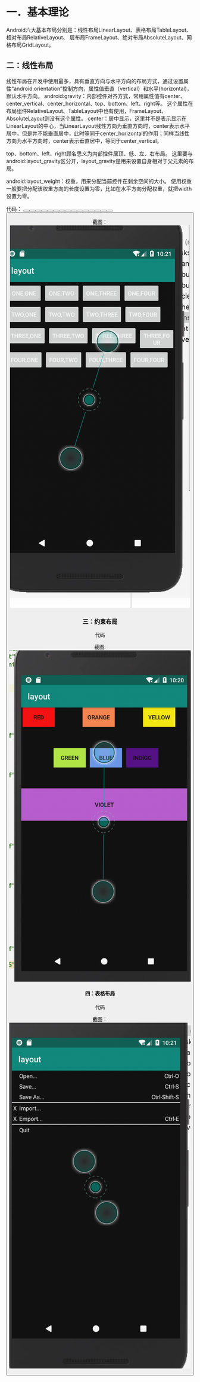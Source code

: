 # 一．基本理论
Android六大基本布局分别是：线性布局LinearLayout、表格布局TableLayout、相对布局RelativeLayout、
层布局FrameLayout、绝对布局AbsoluteLayout、网格布局GridLayout。
## 二：线性布局
线性布局在开发中使用最多，具有垂直方向与水平方向的布局方式，通过设置属性“android:orientation”控制方向，属性值垂直（vertical）和水平(horizontal)，默认水平方向。
android:gravity：内部控件对齐方式，常用属性值有center、center_vertical、center_horizontal、top、bottom、left、right等。
这个属性在布局组件RelativeLayout、TableLayout中也有使用，FrameLayout、AbsoluteLayout则没有这个属性。
center：居中显示，这里并不是表示显示在LinearLayout的中心，当LinearLayout线性方向为垂直方向时，center表示水平居中，但是并不能垂直居中，此时等同于center_horizontal的作用；同样当线性方向为水平方向时，center表示垂直居中，等同于center_vertical。

top、bottom、left、right顾名思义为内部控件居顶、低、左、右布局。
这里要与android:layout_gravity区分开，layout_gravity是用来设置自身相对于父元素的布局。

android:layout_weight：权重，用来分配当前控件在剩余空间的大小。
使用权重一般要把分配该权重方向的长度设置为零，比如在水平方向分配权重，就把width设置为零。
 
代码：
<LinearLayout
        android:layout_width="wrap_content"
        android:layout_height="wrap_content"
        android:orientation="horizontal">
        <Button
            android:layout_width="wrap_content"
            android:text="One,One"
            android:layout_height="wrap_content"
            android:layout_marginTop="3dip"
            android:layout_marginLeft="3dip"
            android:textColor="#ffffff"
            tools:text="1,1" />
        <Button
            android:layout_width="wrap_content"
            android:layout_height="wrap_content"
            android:text="One,two"
            android:layout_marginTop="3dip"
            android:layout_marginLeft="3dip"
            android:textColor="#ffffff"
            tools:text="1,2" />
        <Button
            android:layout_width="wrap_content"
            android:layout_height="wrap_content"
            android:text="One,three"
            android:textColor="#ffffff"
            android:layout_marginTop="3dip"
            android:layout_marginLeft="3dip"
            tools:text="1,3" />
        <Button
            android:layout_width="wrap_content"
            android:layout_height="wrap_content"
            android:text="One,four"
            android:textColor="#ffffff"
            android:layout_marginTop="3dip"
            android:layout_marginLeft="3dip"
            tools:text="1,4" />
    </LinearLayout>
    <LinearLayout
        android:layout_width="wrap_content"
        android:layout_height="wrap_content"
        android:orientation="horizontal">
        <Button
            android:layout_width="wrap_content"
            android:layout_height="wrap_content"
            android:text="two,One"
            android:layout_marginTop="3dip"
            android:layout_marginLeft="3dip"
            android:textColor="#ffffff"
            tools:text="1,1" />
        <Button
            android:layout_width="wrap_content"
            android:layout_height="wrap_content"
            android:text="two,two"
            android:layout_marginTop="3dip"
            android:layout_marginLeft="3dip"
            android:textColor="#ffffff"
            tools:text="1,2" />
        <Button
            android:layout_width="wrap_content"
            android:layout_height="wrap_content"
            android:text="two,three"
            android:textColor="#ffffff"
            android:layout_marginTop="3dip"
            android:layout_marginLeft="3dip"
            tools:text="1,3" />
        <Button
            android:layout_width="wrap_content"
            android:layout_height="wrap_content"
            android:text="two,four"
            android:textColor="#ffffff"
            android:layout_marginTop="3dip"
            android:layout_marginLeft="3dip"
            tools:text="1,4" />
    </LinearLayout>
    <LinearLayout
        android:layout_width="wrap_content"
        android:layout_height="wrap_content"
        android:orientation="horizontal">
        <Button
            android:layout_width="wrap_content"
            android:layout_height="wrap_content"
            android:text="three,one"
            android:layout_marginTop="3dip"
            android:layout_marginLeft="3dip"
            android:textColor="#ffffff"
            tools:text="1,1" />
        <Button
            android:layout_width="wrap_content"
            android:layout_height="wrap_content"
            android:text="three,two"
            android:layout_marginTop="3dip"
            android:layout_marginLeft="3dip"
            android:textColor="#ffffff"
            tools:text="1,2" />
        <Button
            android:layout_width="wrap_content"
            android:layout_height="wrap_content"
            android:text="three,three"
            android:textColor="#ffffff"
            android:layout_marginTop="3dip"
            android:layout_marginLeft="3dip"
            tools:text="1,3" />
        <Button
            android:layout_width="wrap_content"
            android:layout_height="wrap_content"
            android:text="three,four"
            android:textColor="#ffffff"
            android:layout_marginTop="3dip"
            android:layout_marginLeft="3dip"
            tools:text="1,4" />
    </LinearLayout>
    <LinearLayout
        android:layout_width="wrap_content"
        android:layout_height="wrap_content"
        android:orientation="horizontal">
        <Button
            android:layout_width="wrap_content"
            android:layout_height="wrap_content"
            android:text="four,one"
            android:layout_marginTop="3dip"
            android:layout_marginLeft="3dip"
            android:textColor="#ffffff"
            tools:text="1,1" />
        <Button
            android:layout_width="wrap_content"
            android:layout_height="wrap_content"
            android:text="four,two"
            android:layout_marginTop="3dip"
            android:layout_marginLeft="3dip"
            android:textColor="#ffffff"
            tools:text="1,2" />
        <Button
            android:layout_width="wrap_content"
            android:layout_height="wrap_content"
            android:text="four,three"
            android:textColor="#ffffff"
            android:layout_marginTop="3dip"
            android:layout_marginLeft="3dip"
            tools:text="1,3" />
        <Button
            android:layout_width="wrap_content"
            android:layout_height="wrap_content"
            android:text="four,four"
            android:textColor="#ffffff"
            android:layout_marginTop="3dip"
            android:layout_marginLeft="3dip"
            tools:text="1,4" />
    </LinearLayout>
 
截图：![](https://github.com/aishuqing/layout/blob/master/屏幕快照%202019-03-18%20下午10.21.30.png)
### 三：约束布局
 
代码

截图: ![](https://github.com/aishuqing/layout/blob/master/屏幕快照%202019-03-18%20下午10.20.46.png)
#### 四：表格布局

代码

截图： ![](https://github.com/aishuqing/layout/blob/master/屏幕快照%202019-03-18%20下午10.21.05.png)

